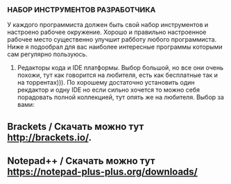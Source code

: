 ### НАБОР ИНСТРУМЕНТОВ РАЗРАБОТЧИКА ###

У каждого программиста должен быть свой набор инструментов и настроено рабочее окружение. Хорошо и правильно настроенное рабочее место существенно улучшит рабботу любого программиста. Ниже я подообрал для вас наиболее интересные программы которыми сам регулярно пользуюсь.

1. Редакторы кода и IDE платформы. 
Выбор большой, но все они очень похожи, тут как говорится на любителя, есть как бесплатные так и на торрентах))). 
По хорошему достаточно установить один рекдактор и одну IDE но если сильно хочется то можно себя порадовать полной коллекцией, тут опять же на любителя.
Выбор за вами:

  Brackets  / Скачать можно тут http://brackets.io/.
---
  Notepad++ / Скачать можно тут https://notepad-plus-plus.org/downloads/
---
